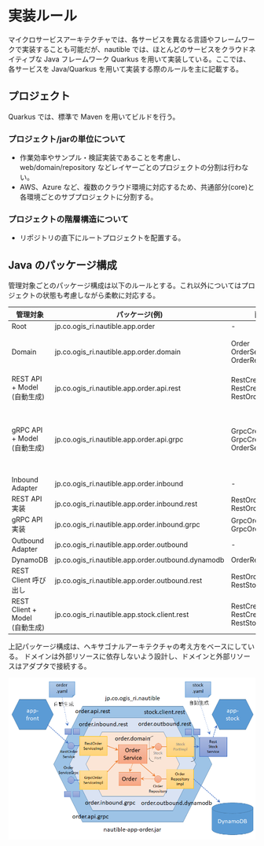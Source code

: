 # 実装ルール

マイクロサービスアーキテクチャでは、各サービスを異なる言語やフレームワークで実装することも可能だが、nautible では、ほとんどのサービスをクラウドネイティブな Java フレームワーク Quarkus を用いて実装している。ここでは、各サービスを Java/Quarkus を用いて実装する際のルールを主に記載する。

## プロジェクト

Quarkus では、標準で Maven を用いてビルドを行う。

### プロジェクト/jarの単位について

- 作業効率やサンプル・検証実装であることを考慮し、web/domain/repository などレイヤーごとのプロジェクトの分割は行わない。
- AWS、Azure など、複数のクラウド環境に対応するため、共通部分(core)と各環境ごとのサブプロジェクトに分割する。

### プロジェクトの階層構造について

- リポジトリの直下にルートプロジェクトを配置する。

## Java のパッケージ構成

管理対象ごとのパッケージ構成は以下のルールとする。これ以外についてはプロジェクトの状態も考慮しながら柔軟に対応する。

| 管理対象         | パッケージ(例)                                 | 配置ファイル | 備考 |
| ---------------- | ---------------------------------------------- | ------------ | ---- |
| Root             | jp.co.ogis_ri.nautible.app.order               | - | |
| Domain           | jp.co.ogis_ri.nautible.app.order.domain        | Order <br> OrderService <br> OrderRepository | OrderRepository の I/F は domain パッケージに配置する。 |
| REST API + Model<br>(自動生成) | jp.co.ogis_ri.nautible.app.order.api.rest | RestCreateOrderRequest <br> RestCreateOrderResponse <br> RestOrderService | 実装クラスは inbound.rest に配置する。 |
| gRPC API + Model<br>(自動生成) | jp.co.ogis_ri.nautible.app.order.api.grpc | GrpcCreateOrderRequest <br> GrpcCreateOrderResponse <br> OrderServiceGrpc | OrderServiceGrpc ← Generator が Suffix に Grpc を自動でつける。<br>実装クラスは inbound.grpc に配置する。 |
| Inbound Adapter  | jp.co.ogis_ri.nautible.app.order.inbound       | - | |
| REST API 実装    | jp.co.ogis_ri.nautible.app.order.inbound.rest  | RestOrderServiceImpl <br> RestOrderMapper | |
| gRPC API 実装    | jp.co.ogis_ri.nautible.app.order.inbound.grpc  | GrpcOrderServiceImpl <br> GrpcOrderMapper | |
| Outbound Adapter | jp.co.ogis_ri.nautible.app.order.outbound      | - | |
| DynamoDB         | jp.co.ogis_ri.nautible.app.order.outbound.dynamodb | OrderRepositoryImpl | |
| REST Client 呼び出し | jp.co.ogis_ri.nautible.app.order.outbound.rest | RestOrderServiceImpl <br> RestStockMapper | |
| REST Client + Model<br>(自動生成) | jp.co.ogis_ri.nautible.app.stock.client.rest | RestCreateStockRequest <br> RestCreateStockResponse <br> RestStockService | 相手先のパッケージ名 |

上記パッケージ構成は、ヘキサゴナルアーキテクチャの考え方をベースにしている。
ドメインは外部リソースに依存しないよう設計し、ドメインと外部リソースはアダプタで接続する。

![パッケージ構成](img/packages.png "パッケージ構成")

